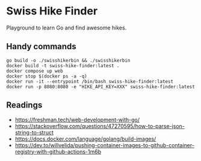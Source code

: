 # Swiss Hike Finder
Playground to learn Go and find awesome hikes.

## Handy commands

```shell
go build -o ./swisshikerbin && ./swisshikerbin
docker build -t swiss-hike-finder:latest .
docker compose up web
docker stop $(docker ps -a -q)
docker run -it --entrypoint /bin/bash swiss-hike-finder:latest
docker run -p 8080:8080 -e "HIKE_API_KEY=XXX" swiss-hike-finder:latest
```

## Readings

- https://freshman.tech/web-development-with-go/
- https://stackoverflow.com/questions/47270595/how-to-parse-json-string-to-struct
- https://docs.docker.com/language/golang/build-images/
- https://dev.to/willvelida/pushing-container-images-to-github-container-registry-with-github-actions-1m6b